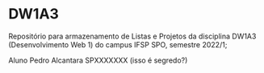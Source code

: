 # DW1A3

Repositório para armazenamento de Listas e Projetos da disciplina DW1A3 (Desenvolvimento Web 1) do campus IFSP SPO, semestre 2022/1;

Aluno Pedro Alcantara SPXXXXXXX (isso é segredo?)

